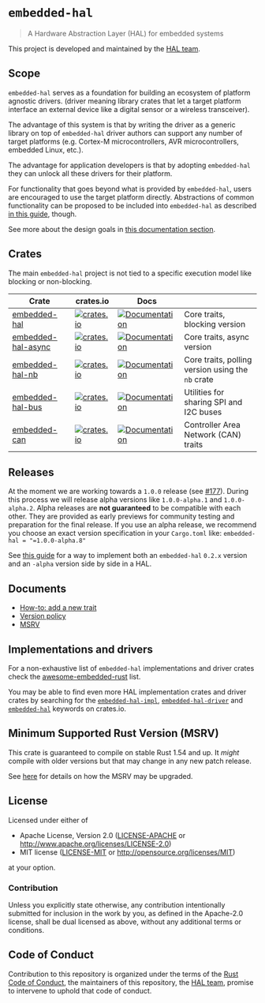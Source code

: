 # `embedded-hal`

>  A Hardware Abstraction Layer (HAL) for embedded systems

This project is developed and maintained by the [HAL team](https://github.com/rust-embedded/wg#the-hal-team).

## Scope

`embedded-hal` serves as a foundation for building an ecosystem of platform agnostic drivers.
(driver meaning library crates that let a target platform interface an external device like a digital
sensor or a wireless transceiver).

The advantage of this system is that by writing the driver as a generic library on top
of `embedded-hal` driver authors can support any number of target
platforms (e.g. Cortex-M microcontrollers, AVR microcontrollers, embedded Linux, etc.).

The advantage for application developers is that by adopting `embedded-hal` they can unlock all
these drivers for their platform.

For functionality that goes beyond what is provided by `embedded-hal`, users are encouraged
to use the target platform directly. Abstractions of common functionality can be proposed to be
included into `embedded-hal` as described [in this guide](docs/how-to-add-a-new-trait.md), though.

See more about the design goals in [this documentation section](https://docs.rs/embedded-hal/latest/embedded_hal/#design-goals).

## Crates

The main  `embedded-hal` project is not tied to a specific execution model like blocking or non-blocking.

| Crate | crates.io | Docs | |
|-|-|-|-|
| [embedded-hal](./embedded-hal)       | [![crates.io](https://img.shields.io/crates/v/embedded-hal.svg)](https://crates.io/crates/embedded-hal) | [![Documentation](https://docs.rs/embedded-hal/badge.svg)](https://docs.rs/embedded-hal) | Core traits, blocking version |
| [embedded-hal-async](./embedded-hal-async) | [![crates.io](https://img.shields.io/crates/v/embedded-hal-async.svg)](https://crates.io/crates/embedded-hal-async) | [![Documentation](https://docs.rs/embedded-hal-async/badge.svg)](https://docs.rs/embedded-hal-async) | Core traits, async version |
| [embedded-hal-nb](./embedded-hal-nb)    | [![crates.io](https://img.shields.io/crates/v/embedded-hal-nb.svg)](https://crates.io/crates/embedded-hal-nb) | [![Documentation](https://docs.rs/embedded-hal-nb/badge.svg)](https://docs.rs/embedded-hal-nb) | Core traits, polling version using the `nb` crate |
| [embedded-hal-bus](./embedded-hal-bus)   | [![crates.io](https://img.shields.io/crates/v/embedded-hal-bus.svg)](https://crates.io/crates/embedded-hal-bus) | [![Documentation](https://docs.rs/embedded-hal-bus/badge.svg)](https://docs.rs/embedded-hal-bus) | Utilities for sharing SPI and I2C buses |
| [embedded-can](./embedded-can)       | [![crates.io](https://img.shields.io/crates/v/embedded-can.svg)](https://crates.io/crates/embedded-can) | [![Documentation](https://docs.rs/embedded-can/badge.svg)](https://docs.rs/embedded-can) | Controller Area Network (CAN) traits |

## Releases

At the moment we are working towards a `1.0.0` release (see [#177]). During this process we will
release alpha versions like `1.0.0-alpha.1` and `1.0.0-alpha.2`.
Alpha releases are **not guaranteed** to be compatible with each other.
They are provided as early previews for community testing and preparation for the final release.
If you use an alpha release, we recommend you choose an exact version specification in your
`Cargo.toml` like: `embedded-hal = "=1.0.0-alpha.8"`

See [this guide](docs/version-policy.md) for a way to implement both an `embedded-hal` `0.2.x`
version and an `-alpha` version side by side in a HAL.

[#177]: https://github.com/rust-embedded/embedded-hal/issues/177

## Documents

- [How-to: add a new trait](docs/how-to-add-a-new-trait.md)
- [Version policy](docs/version-policy.md)
- [MSRV](docs/msrv.md)

## Implementations and drivers

For a non-exhaustive list of `embedded-hal` implementations and driver crates check the
[awesome-embedded-rust] list.

You may be able to find even more HAL implementation crates and driver crates by searching for the
[`embedded-hal-impl`], [`embedded-hal-driver`] and [`embedded-hal`][embedded-hal-kw] keywords
on crates.io.

[`embedded-hal-impl`]: https://crates.io/keywords/embedded-hal-impl
[`embedded-hal-driver`]: https://crates.io/keywords/embedded-hal-driver
[embedded-hal-kw]: https://crates.io/keywords/embedded-hal

[awesome-embedded-rust]: https://github.com/rust-embedded/awesome-embedded-rust#driver-crates

## Minimum Supported Rust Version (MSRV)

This crate is guaranteed to compile on stable Rust 1.54 and up. It *might*
compile with older versions but that may change in any new patch release.

See [here](docs/msrv.md) for details on how the MSRV may be upgraded.

## License

Licensed under either of

- Apache License, Version 2.0 ([LICENSE-APACHE](LICENSE-APACHE) or
  http://www.apache.org/licenses/LICENSE-2.0)
- MIT license ([LICENSE-MIT](LICENSE-MIT) or http://opensource.org/licenses/MIT)

at your option.

### Contribution

Unless you explicitly state otherwise, any contribution intentionally submitted
for inclusion in the work by you, as defined in the Apache-2.0 license, shall be
dual licensed as above, without any additional terms or conditions.

## Code of Conduct

Contribution to this repository is organized under the terms of the [Rust Code of
Conduct](CODE_OF_CONDUCT.md), the maintainers of this repository, the [HAL team](https://github.com/rust-embedded/wg#the-hal-team), promise
to intervene to uphold that code of conduct.
